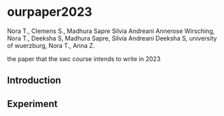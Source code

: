 # ourpaper2023
Nora T., Clemens S., 
Madhura Sapre
Silvia Andreani
Annerose Wirsching, Nora T., Deeksha S, Madhura Sapre, Silvia Andreani
Deeksha S, university of wuerzburg, Nora T., Anna Z.

the paper that the swc course intends to write in 2023

## Introduction

## Experiment

